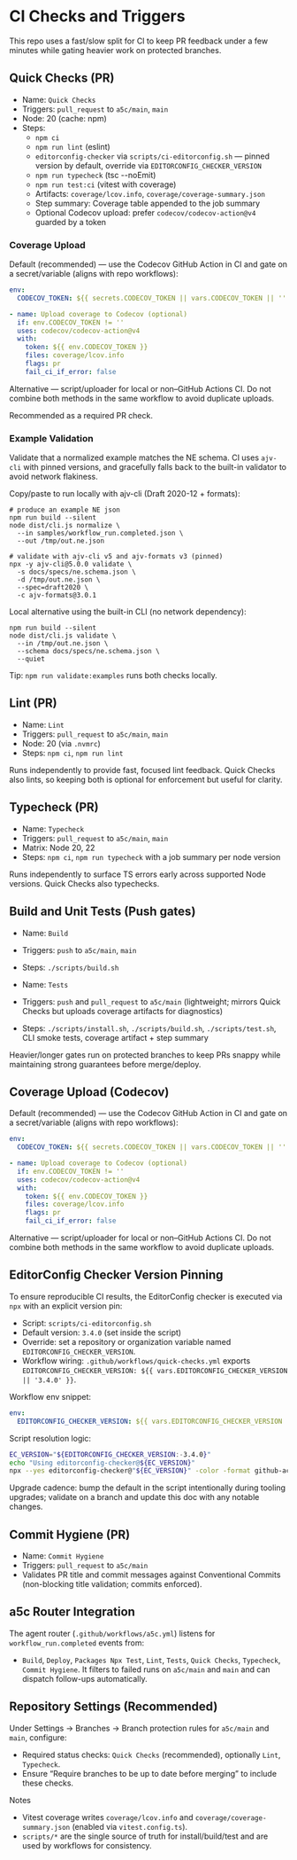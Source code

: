 # CI Checks and Triggers

This repo uses a fast/slow split for CI to keep PR feedback under a few minutes while gating heavier work on protected branches.

## Quick Checks (PR)

- Name: `Quick Checks`
- Triggers: `pull_request` to `a5c/main`, `main`
- Node: 20 (cache: npm)
- Steps:
  - `npm ci`
  - `npm run lint` (eslint)
  - `editorconfig-checker` via `scripts/ci-editorconfig.sh` — pinned version by default, override via `EDITORCONFIG_CHECKER_VERSION`
  - `npm run typecheck` (tsc --noEmit)
  - `npm run test:ci` (vitest with coverage)
  - Artifacts: `coverage/lcov.info`, `coverage/coverage-summary.json`
  - Step summary: Coverage table appended to the job summary
  - Optional Codecov upload: prefer `codecov/codecov-action@v4` guarded by a token

### Coverage Upload

Default (recommended) — use the Codecov GitHub Action in CI and gate on a secret/variable (aligns with repo workflows):

```yaml
env:
  CODECOV_TOKEN: ${{ secrets.CODECOV_TOKEN || vars.CODECOV_TOKEN || '' }}

- name: Upload coverage to Codecov (optional)
  if: env.CODECOV_TOKEN != ''
  uses: codecov/codecov-action@v4
  with:
    token: ${{ env.CODECOV_TOKEN }}
    files: coverage/lcov.info
    flags: pr
    fail_ci_if_error: false
```

Alternative — script/uploader for local or non–GitHub Actions CI. Do not combine both methods in the same workflow to avoid duplicate uploads.

Recommended as a required PR check.

### Example Validation

Validate that a normalized example matches the NE schema. CI uses `ajv-cli` with pinned versions, and gracefully falls back to the built-in validator to avoid network flakiness.

Copy/paste to run locally with ajv-cli (Draft 2020-12 + formats):

```
# produce an example NE json
npm run build --silent
node dist/cli.js normalize \
  --in samples/workflow_run.completed.json \
  --out /tmp/out.ne.json

# validate with ajv-cli v5 and ajv-formats v3 (pinned)
npx -y ajv-cli@5.0.0 validate \
  -s docs/specs/ne.schema.json \
  -d /tmp/out.ne.json \
  --spec=draft2020 \
  -c ajv-formats@3.0.1
```

Local alternative using the built-in CLI (no network dependency):

```
npm run build --silent
node dist/cli.js validate \
  --in /tmp/out.ne.json \
  --schema docs/specs/ne.schema.json \
  --quiet
```

Tip: `npm run validate:examples` runs both checks locally.

## Lint (PR)

- Name: `Lint`
- Triggers: `pull_request` to `a5c/main`, `main`
- Node: 20 (via `.nvmrc`)
- Steps: `npm ci`, `npm run lint`

Runs independently to provide fast, focused lint feedback. Quick Checks also lints, so keeping both is optional for enforcement but useful for clarity.

## Typecheck (PR)

- Name: `Typecheck`
- Triggers: `pull_request` to `a5c/main`, `main`
- Matrix: Node 20, 22
- Steps: `npm ci`, `npm run typecheck` with a job summary per node version

Runs independently to surface TS errors early across supported Node versions. Quick Checks also typechecks.

## Build and Unit Tests (Push gates)

- Name: `Build`
- Triggers: `push` to `a5c/main`, `main`
- Steps: `./scripts/build.sh`

- Name: `Tests`
- Triggers: `push` and `pull_request` to `a5c/main` (lightweight; mirrors Quick Checks but uploads coverage artifacts for diagnostics)
- Steps: `./scripts/install.sh`, `./scripts/build.sh`, `./scripts/test.sh`, CLI smoke tests, coverage artifact + step summary

Heavier/longer gates run on protected branches to keep PRs snappy while maintaining strong guarantees before merge/deploy.

## Coverage Upload (Codecov)

Default (recommended) — use the Codecov GitHub Action in CI and gate on a secret/variable (aligns with repo workflows):

```yaml
env:
  CODECOV_TOKEN: ${{ secrets.CODECOV_TOKEN || vars.CODECOV_TOKEN || '' }}

- name: Upload coverage to Codecov (optional)
  if: env.CODECOV_TOKEN != ''
  uses: codecov/codecov-action@v4
  with:
    token: ${{ env.CODECOV_TOKEN }}
    files: coverage/lcov.info
    flags: pr
    fail_ci_if_error: false
```

Alternative — script/uploader for local or non–GitHub Actions CI. Do not combine both methods in the same workflow to avoid duplicate uploads.

## EditorConfig Checker Version Pinning

To ensure reproducible CI results, the EditorConfig checker is executed via `npx` with an explicit version pin:

- Script: `scripts/ci-editorconfig.sh`
- Default version: `3.4.0` (set inside the script)
- Override: set a repository or organization variable named `EDITORCONFIG_CHECKER_VERSION`.
- Workflow wiring: `.github/workflows/quick-checks.yml` exports `EDITORCONFIG_CHECKER_VERSION: ${{ vars.EDITORCONFIG_CHECKER_VERSION || '3.4.0' }}`.

Workflow env snippet:

```yaml
env:
  EDITORCONFIG_CHECKER_VERSION: ${{ vars.EDITORCONFIG_CHECKER_VERSION || '3.4.0' }}
```

Script resolution logic:

```bash
EC_VERSION="${EDITORCONFIG_CHECKER_VERSION:-3.4.0}"
echo "Using editorconfig-checker@${EC_VERSION}"
npx --yes editorconfig-checker@"${EC_VERSION}" -color -format github-actions -exclude "$EXCLUDE_REGEX"
```

Upgrade cadence: bump the default in the script intentionally during tooling upgrades; validate on a branch and update this doc with any notable changes.

## Commit Hygiene (PR)

- Name: `Commit Hygiene`
- Triggers: `pull_request` to `a5c/main`
- Validates PR title and commit messages against Conventional Commits (non-blocking title validation; commits enforced).

## a5c Router Integration

The agent router (`.github/workflows/a5c.yml`) listens for `workflow_run.completed` events from:

- `Build`, `Deploy`, `Packages Npx Test`, `Lint`, `Tests`, `Quick Checks`, `Typecheck`, `Commit Hygiene`.
  It filters to failed runs on `a5c/main` and `main` and can dispatch follow-ups automatically.

## Repository Settings (Recommended)

Under Settings → Branches → Branch protection rules for `a5c/main` and `main`, configure:

- Required status checks: `Quick Checks` (recommended), optionally `Lint`, `Typecheck`.
- Ensure “Require branches to be up to date before merging” to include these checks.

Notes

- Vitest coverage writes `coverage/lcov.info` and `coverage/coverage-summary.json` (enabled via `vitest.config.ts`).
- `scripts/*` are the single source of truth for install/build/test and are used by workflows for consistency.
